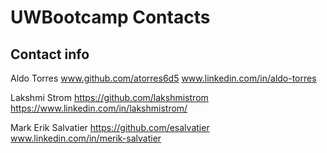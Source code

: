 # UWBootcamp Contacts

## Contact info

Aldo Torres   www.github.com/atorres6d5 www.linkedin.com/in/aldo-torres

Lakshmi Strom https://github.com/lakshmistrom https://www.linkedin.com/in/lakshmistrom/

Mark Erik Salvatier https://github.com/esalvatier www.linkedin.com/in/merik-salvatier
